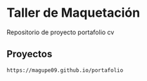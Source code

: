 # Taller de Maquetación

Repositorio de proyecto portafolio cv
## Proyectos

```
https://magupe09.github.io/portafolio
```
